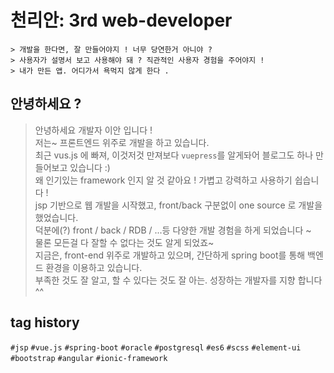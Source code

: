 # 천리안: 3rd web-developer

``` vue
> 개발을 한다면, 잘 만들어야지 ! 너무 당연한거 아니야 ?  
> 사용자가 설명서 보고 사용해야 돼 ? 직관적인 사용자 경험을 주어야지 !    
> 내가 만든 앱. 어디가서 욕먹지 않게 한다 . 
```

## 안녕하세요 ?

> 안녕하세요 개발자 이안 입니다 !  
저는~ 프론트엔드 위주로 개발을 하고 있습니다.  
최근 vus.js 에 빠져, 이것저것 만져보다 `vuepress`를 알게돠어 블로그도 하나 만들어보고 있습니다 :)  
왜 인기있는 framework 인지 알 것 같아요 ! 가볍고 강력하고 사용하기 쉽습니다 !  
jsp 기반으로 웹 개발을 시작했고, front/back 구분없이 one source 로 개발을 했었습니다.  
덕분에(?) front / back / RDB / ...등 다양한 개발 경험을 하게 되었습니다 ~  
물론 모든걸 다 잘할 수 없다는 것도 알게 되었죠~  
지금은, front-end 위주로 개발하고 있으며, 간단하게 spring boot를 통해 백엔드 환경을 이용하고 있습니다.  
부족한 것도 잘 알고, 할 수 있다는 것도 잘 아는. 성장하는 개발자를 지향 합니다 ^^


## tag history
`#jsp` `#vue.js` `#spring-boot` `#oracle` `#postgresql` `#es6` `#scss` `#element-ui`
`#bootstrap` `#angular` `#ionic-framework` 
